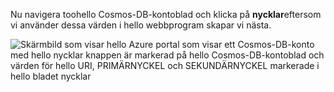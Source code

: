   Nu navigera toohello Cosmos-DB-kontoblad och klicka på **nycklar**eftersom vi använder dessa värden i hello webbprogram skapar vi nästa.

![Skärmbild som visar hello Azure portal som visar ett Cosmos-DB-konto med hello nycklar knappen är markerad på hello Cosmos-DB-kontoblad och värden för hello URI, PRIMÄRNYCKEL och SEKUNDÄRNYCKEL markerade i hello bladet nycklar](./media/cosmos-db-keys/keys.png)

